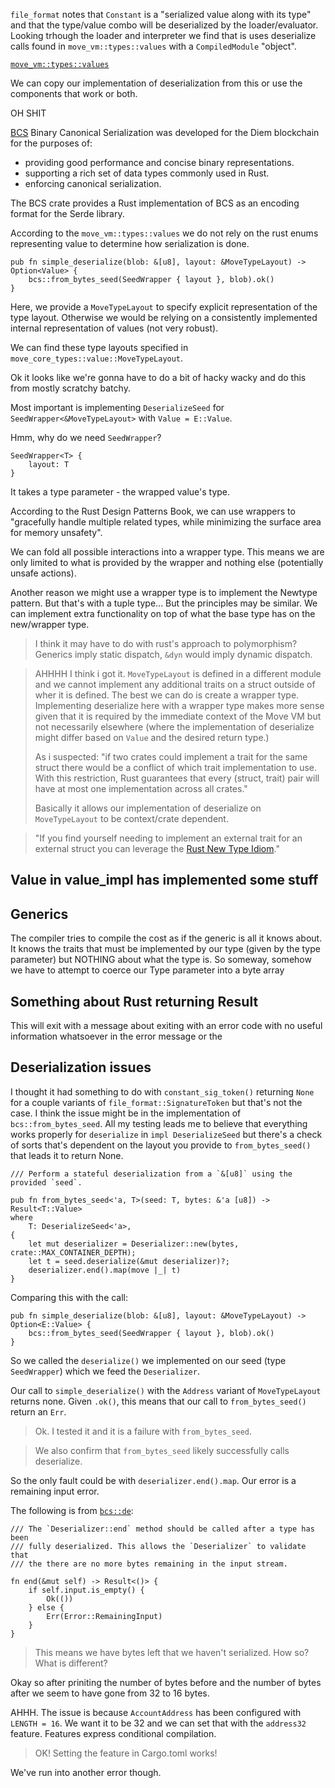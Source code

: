 

`file_format` notes that `Constant` is a "serialized value along with its type" and that the type/value combo will be deserialized by the loader/evaluator. Looking trhough the loader and interpreter we find that is uses deserialize calls found in `move_vm::types::values` with a `CompiledModule` "object".

[`move_vm::types::values`](https://github.com/move-language/move/blob/c3b79f91f3cd9a1aa16124b0af0af171d970ee71/language/move-vm/types/src/values/values_impl.rs)

We can copy our implementation of deserialization from this or use the components that work or both.

OH SHIT

[BCS](https://docs.rs/bcs/latest/bcs/)
Binary Canonical Serialization was developed for the Diem blockchain for the purposes of:
- providing good performance and concise binary representations.
- supporting a rich set of data types commonly used in Rust.
- enforcing canonical serialization.

The BCS crate provides a Rust implementation of BCS as an encoding format for the Serde library.

According to the `move_vm::types::values` we do not rely on the rust enums representing value to determine how serialization is done.

```
pub fn simple_deserialize(blob: &[u8], layout: &MoveTypeLayout) -> Option<Value> {
	bcs::from_bytes_seed(SeedWrapper { layout }, blob).ok()
}
```

Here, we provide a `MoveTypeLayout` to specify explicit representation of the type layout. Otherwise we would be relying on a consistently implemented internal representation of values (not very robust).

We can find these type layouts specified in `move_core_types::value::MoveTypeLayout`.

Ok it looks like we're gonna have to do a bit of hacky wacky and do this from mostly scratchy batchy.

Most important is implementing `DeserializeSeed` for `SeedWrapper<&MoveTypeLayout>` with `Value = E::Value`.

Hmm, why do we need `SeedWrapper`?

```
SeedWrapper<T> {
	layout: T
}
```
It takes a type parameter - the wrapped value's type.

According to the Rust Design Patterns Book, we can use wrappers to "gracefully handle multiple related types, while minimizing the surface area for memory unsafety".

We can fold all possible interactions into a wrapper type. This means we are only limited to what is provided by the wrapper and nothing else (potentially unsafe actions).

Another reason we might use a wrapper type is to implement the Newtype pattern. But that's with a tuple type... But the principles may be similar. We can implement extra functionality on top of what the base type has on the new/wrapper type.

> I think it may have to do with rust's approach to polymorphism?
> Generics imply static dispatch, `&dyn` would imply dynamic dispatch.

> AHHHH I think i got it. `MoveTypeLayout` is defined in a different module and we cannot implement any additional traits on a struct outside of wher it is defined. The best we can do is create a wrapper type. Implementing deserialize here with a wrapper type makes more sense given that it is required by the immediate context of the Move VM but not necessarily elsewhere (where the implementation of deserialize might differ based on `Value` and the desired return type.)
> 
> As i suspected: "if two crates could implement a trait for the same struct there would be a conflict of which trait implementation to use. With this restriction, Rust guarantees that every (struct, trait) pair will have at most one implementation across all crates."
> 
> Basically it allows our implementation of deserialize on `MoveTypeLayout` to be context/crate dependent.

> "If you find yourself needing to implement an external trait for an external struct you can leverage the [Rust New Type Idiom](https://doc.rust-lang.org/rust-by-example/generics/new_types.html)."
>

## Value in value_impl has implemented some stuff

## Generics
The compiler tries to compile the cost as if the generic is all it knows about. It knows the traits that must be implemented by our type (given by the type parameter) but NOTHING about what the type is.
So someway, somehow we have to attempt to coerce our Type parameter into a byte array 


## Something about Rust returning Result
This will exit with a message about exiting with an error code with no useful information whatsoever in the error message or the 

## Deserialization issues
I thought it had something to do with `constant_sig_token()` returning `None` for a couple variants of `file_format::SignatureToken` but that's not the case. I think the issue might be in the implementation of `bcs::from_bytes_seed`. All my testing leads me to believe that everything works properly for `deserialize` in `impl DeserializeSeed` but there's a check of sorts that's dependent on the layout you provide to `from_bytes_seed()` that leads it to return None. 

```
/// Perform a stateful deserialization from a `&[u8]` using the provided `seed`.

pub fn from_bytes_seed<'a, T>(seed: T, bytes: &'a [u8]) -> Result<T::Value>
where
	T: DeserializeSeed<'a>,
{
	let mut deserializer = Deserializer::new(bytes, crate::MAX_CONTAINER_DEPTH);	
	let t = seed.deserialize(&mut deserializer)?;
	deserializer.end().map(move |_| t)
}
```

Comparing this with the call:
```
pub fn simple_deserialize(blob: &[u8], layout: &MoveTypeLayout) -> Option<E::Value> {
	bcs::from_bytes_seed(SeedWrapper { layout }, blob).ok()
}
```

So we called the `deserialize()` we implemented on our seed (type `SeedWrapper`) which we feed the `Deserializer`.

Our call to `simple_deserialize()` with the `Address` variant of `MoveTypeLayout` returns none. Given `.ok()`, this means that our call to `from_bytes_seed()` return an `Err`.

> Ok. I tested it and it is a failure with `from_bytes_seed`.

> We also confirm that `from_bytes_seed` likely successfully calls deserialize. 

So the only fault could be with `deserializer.end().map`.
Our error is a remaining input error.

The following is from [`bcs::de`](https://github.com/zefchain/bcs/blob/main/src/de.rs):
```
/// The `Deserializer::end` method should be called after a type has been
/// fully deserialized. This allows the `Deserializer` to validate that
/// the there are no more bytes remaining in the input stream.

fn end(&mut self) -> Result<()> {
	if self.input.is_empty() {
		Ok(())
	} else {
		Err(Error::RemainingInput)
	}
}
```

> This means we have bytes left that we haven't serialized. How so? What is different?

Okay so after priniting the number of bytes before and the number of bytes after we seem to have gone from 32 to 16 bytes.

AHHH. The issue is because `AccountAddress` has been configured with `LENGTH = 16`. We want it to be 32 and we can set that with the `address32` feature. Features express conditional compilation.

> OK! Setting the feature in Cargo.toml works! 

We've run into another error though.

